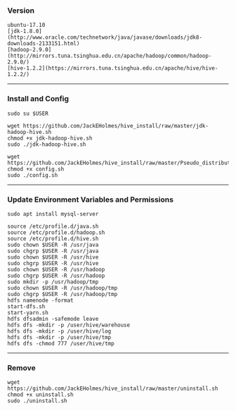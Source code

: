 ### Version

    ubuntu-17.10  
    [jdk-1.8.0](http://www.oracle.com/technetwork/java/javase/downloads/jdk8-downloads-2133151.html)  
    [hadoop-2.9.0](http://mirrors.tuna.tsinghua.edu.cn/apache/hadoop/common/hadoop-2.9.0/)  
    [hive-1.2.2](https://mirrors.tuna.tsinghua.edu.cn/apache/hive/hive-1.2.2/)  

* * *

### Install and Config

    sudo su $USER
    
    wget https://github.com/JackEHolmes/hive_install/raw/master/jdk-hadoop-hive.sh
    chmod +x jdk-hadoop-hive.sh  
    sudo ./jdk-hadoop-hive.sh 
    
    wget https://github.com/JackEHolmes/hive_install/raw/master/Pseudo_distributed/config.sh  
    chmod +x config.sh  
    sudo ./config.sh  
  
  
* * *

### Update Environment Variables and Permissions
    sudo apt install mysql-server

    source /etc/profile.d/java.sh  
    source /etc/profile.d/hadoop.sh  
    source /etc/profile.d/hive.sh 
    sudo chown $USER -R /usr/java
    sudo chgrp $USER -R /usr/java
    sudo chown $USER -R /usr/hive
    sudo chgrp $USER -R /usr/hive
    sudo chown $USER -R /usr/hadoop
    sudo chgrp $USER -R /usr/hadoop
    sudo mkdir -p /usr/hadoop/tmp
    sudo chown $USER -R /usr/hadoop/tmp
    sudo chgrp $USER -R /usr/hadoop/tmp
    hdfs namenode -format
    start-dfs.sh
    start-yarn.sh
    hdfs dfsadmin -safemode leave
    hdfs dfs -mkdir -p /user/hive/warehouse
    hdfs dfs -mkdir -p /user/hive/log
    hdfs dfs -mkdir -p /user/hive/tmp
    hdfs dfs -chmod 777 /user/hive/tmp



* * *
### Remove
     
    wget https://github.com/JackEHolmes/hive_install/raw/master/uninstall.sh  
    chmod +x uninstall.sh  
    sudo ./uninstall.sh   

